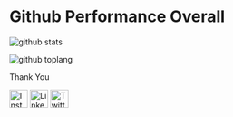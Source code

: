 
# Github Performance Overall

![github stats](https://github-readme-stats.vercel.app/api?username=WinandriKusuma25&show_icons=true&theme=radical)

![github toplang](https://github-readme-stats.vercel.app/api/top-langs/?username=WinandriKusuma25&layout=compact&theme=nightowl)


Thank You

<a href="https://www.instagram.com/rifki_cs29" target="_blank"><img src="https://img.shields.io/badge/Instagram-%23E4405F.svg?&style=flat-square&logo=instagram&logoColor=white" height="32px" alt="Instagram"></a>
<a href="https://www.linkedin.com/in/rifki-cs-724653102/" target="_blank"><img src="https://img.shields.io/badge/linkedin-%230077B5.svg?&style=for-the-badge&logo=linkedin&logoColor=white" height="32px" alt="LinkedIn"></a>
<a href="https://twitter.com/Rifki_CS29" target="_blank"><img src="https://img.shields.io/badge/twitter-%231DA1F2.svg?&style=for-the-badge&logo=twitter&logoColor=white" height="32px" alt="Twitter"></a>
